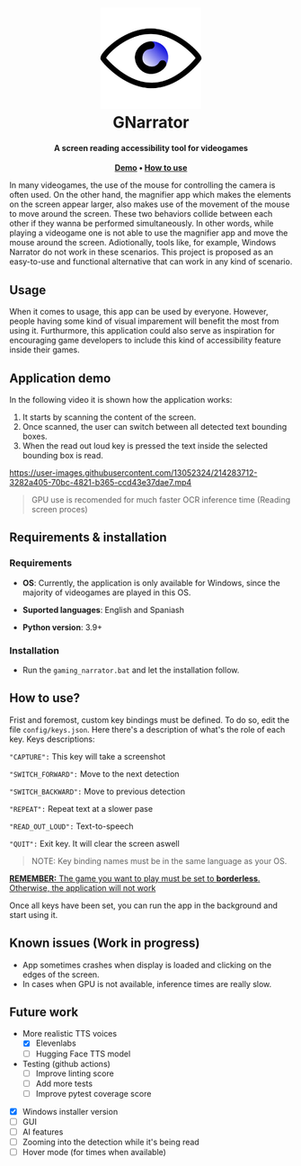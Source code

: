 <h1 align="center">
 <img
  width="180"
  alt="Eye logo"
  src="./garrator/assets/logo.png">
    <br/>
    GNarrator
</h1>

<h4 align="center">
A screen reading accessibility tool for videogames
</h4>
 
<p align="center">
 <strong>
   <a href="">Demo</a>
  •
  <a href="">How to use</a>
 </strong>
</p>

In many videogames, the use of the mouse for controlling the camera is often used. On the other hand, the magnifier app which makes the elements on the screen appear larger, also makes use of the movement of the mouse to move around the screen. These two behaviors collide between each other if they wanna be performed simultaneously. In other words, while playing a videogame one is not able to use the magnifier app and move the mouse around the screen. 
Adiotionally, tools like, for example, Windows Narrator do not work in these scenarios. 
This project is proposed as an easy-to-use and functional alternative that can work in any kind of scenario. 

## Usage
When it comes to usage, this app can be used by everyone. However, people having some kind of visual imparement will benefit the most from using it. Furthurmore, this application could also serve as inspiration for encouraging game developers to include this kind of accessibility feature inside their games. 

## Application demo
In the following video it is shown how the application works:
1. It starts by scanning the content of the screen.
2. Once scanned, the user can switch between all detected text bounding boxes.
3. When the read out loud key is pressed the text inside the selected bounding box is read. 

https://user-images.githubusercontent.com/13052324/214283712-3282a405-70bc-4821-b365-ccd43e37dae7.mp4

> GPU use is recomended for much faster OCR inference time (Reading screen proces)

## Requirements & installation
### Requirements
- **OS**: Currently, the application is only available for Windows, since the majority of videogames are played in this OS. 

- **Suported languages**: English and Spaniash

- **Python version**: 3.9+
### Installation
- Run the `gaming_narrator.bat` and let the installation follow.

## How to use?
Frist and foremost, custom key bindings must be defined. To do so, edit the file `config/keys.json`. Here there's a description of what's the role of each key.
Keys descriptions:

`"CAPTURE":` This key will take a screenshot

`"SWITCH_FORWARD":` Move to the next detection 

 `"SWITCH_BACKWARD":` Move to previous detection
 
 `"REPEAT":` Repeat text at a slower pase 
 
 `"READ_OUT_LOUD":` Text-to-speech 
 
 `"QUIT":` Exit key. It will clear the screen aswell

> NOTE: Key binding names must be in the same language as your OS.

<ins>**REMEMBER:** The game you want to play must be set to **borderless**. Otherwise, the application will not work</ins>

Once all keys have been set, you can run the app in the background and start using it.

## Known issues (Work in progress)
- App sometimes crashes when display is loaded and clicking on the edges of the screen.
- In cases when GPU is not available, inference times are really slow.
  
## Future work
- More realistic TTS voices
  - [x] Elevenlabs
  - [ ] Hugging Face TTS model
- Testing (github actions)
  - [ ] Improve linting score
  - [ ] Add more tests
  - [ ] Improve pytest coverage score
- [X] Windows installer version
- [ ] GUI
- [ ] AI features
- [ ] Zooming into the detection while it's being read
- [ ] Hover mode (for times when available)
